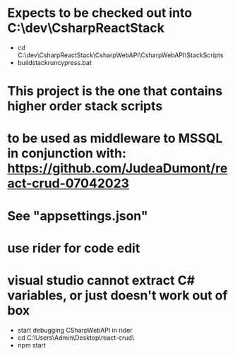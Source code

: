 # Expects to be checked out into C:\dev\CsharpReactStack

- cd C:\dev\CsharpReactStack\CsharpWebAPI\CsharpWebAPI\StackScripts
- buildstackruncypress.bat

# This project is the one that contains higher order stack scripts

# to be used as middleware to MSSQL in conjunction with: https://github.com/JudeaDumont/react-crud-07042023
# See "appsettings.json"

# use rider for code edit
# visual studio cannot extract C# variables, or just doesn't work out of box

- start debugging CSharpWebAPI in rider
- cd C:\Users\Admin\Desktop\react-crud\
- npm start
